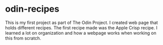 # odin-recipes
This is my first project as part of The Odin Project. I created web page that holds different recipes. The first recipe made was the Apple Crisp recipe. I learned a lot on organization and how a webpage works when working on this from scratch.